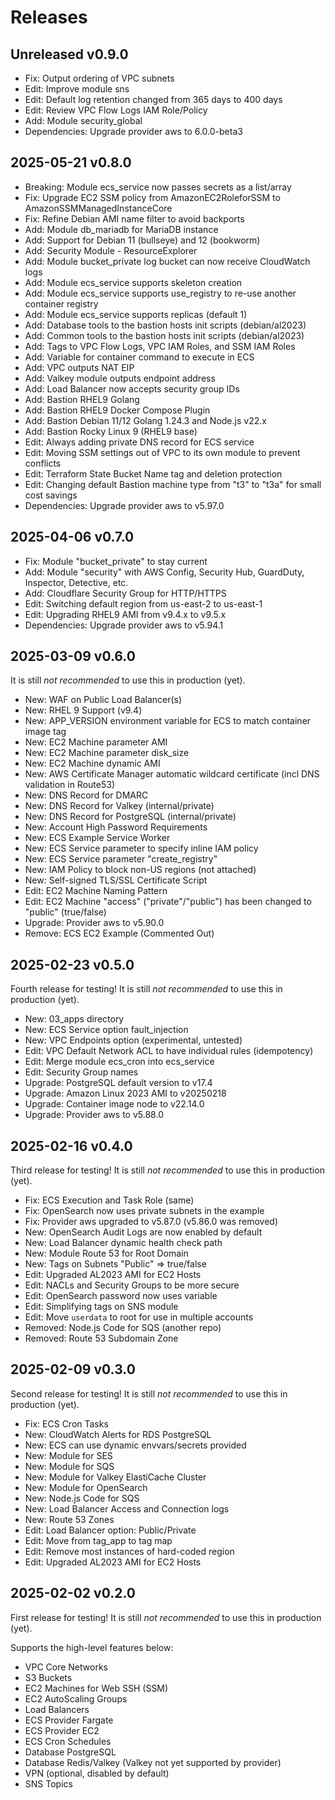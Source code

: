# Releases

## Unreleased v0.9.0

- Fix: Output ordering of VPC subnets
- Edit: Improve module sns
- Edit: Default log retention changed from 365 days to 400 days
- Edit: Review VPC Flow Logs IAM Role/Policy
- Add: Module security_global
- Dependencies: Upgrade provider aws to 6.0.0-beta3

## 2025-05-21 v0.8.0

- Breaking: Module ecs_service now passes secrets as a list/array
- Fix: Upgrade EC2 SSM policy from AmazonEC2RoleforSSM to AmazonSSMManagedInstanceCore
- Fix: Refine Debian AMI name filter to avoid backports
- Add: Module db_mariadb for MariaDB instance
- Add: Support for Debian 11 (bullseye) and 12 (bookworm)
- Add: Security Module - ResourceExplorer
- Add: Module bucket_private log bucket can now receive CloudWatch logs
- Add: Module ecs_service supports skeleton creation
- Add: Module ecs_service supports use_registry to re-use another container registry
- Add: Module ecs_service supports replicas (default 1)
- Add: Database tools to the bastion hosts init scripts (debian/al2023)
- Add: Common tools to the bastion hosts init scripts (debian/al2023)
- Add: Tags to VPC Flow Logs, VPC IAM Roles, and SSM IAM Roles
- Add: Variable for container command to execute in ECS
- Add: VPC outputs NAT EIP
- Add: Valkey module outputs endpoint address
- Add: Load Balancer now accepts security group IDs
- Add: Bastion RHEL9 Golang
- Add: Bastion RHEL9 Docker Compose Plugin
- Add: Bastion Debian 11/12 Golang 1.24.3 and Node.js v22.x
- Add: Bastion Rocky Linux 9 (RHEL9 base)
- Edit: Always adding private DNS record for ECS service
- Edit: Moving SSM settings out of VPC to its own module to prevent conflicts
- Edit: Terraform State Bucket Name tag and deletion protection
- Edit: Changing default Bastion machine type from "t3" to "t3a" for small cost savings
- Dependencies: Upgrade provider aws to v5.97.0

## 2025-04-06 v0.7.0

- Fix: Module "bucket_private" to stay current
- Add: Module "security" with AWS Config, Security Hub, GuardDuty, Inspector, Detective, etc.
- Add: Cloudflare Security Group for HTTP/HTTPS
- Edit: Switching default region from us-east-2 to us-east-1
- Edit: Upgrading RHEL9 AMI from v9.4.x to v9.5.x
- Dependencies: Upgrade provider aws to v5.94.1

## 2025-03-09 v0.6.0

It is still _not recommended_ to use this in production (yet).

- New: WAF on Public Load Balancer(s)
- New: RHEL 9 Support (v9.4)
- New: APP_VERSION environment variable for ECS to match container image tag
- New: EC2 Machine parameter AMI
- New: EC2 Machine parameter disk_size
- New: EC2 Machine dynamic AMI
- New: AWS Certificate Manager automatic wildcard certificate (incl DNS validation in Route53)
- New: DNS Record for DMARC
- New: DNS Record for Valkey (internal/private)
- New: DNS Record for PostgreSQL (internal/private)
- New: Account High Password Requirements
- New: ECS Example Service Worker
- New: ECS Service parameter to specify inline IAM policy
- New: ECS Service parameter "create_registry"
- New: IAM Policy to block non-US regions (not attached)
- New: Self-signed TLS/SSL Certificate Script
- Edit: EC2 Machine Naming Pattern
- Edit: EC2 Machine "access" ("private"/"public") has been changed to "public" (true/false)
- Upgrade: Provider aws to v5.90.0
- Remove: ECS EC2 Example (Commented Out)

## 2025-02-23 v0.5.0

Fourth release for testing!
It is still _not recommended_ to use this in production (yet).

- New: 03_apps directory
- New: ECS Service option fault_injection
- New: VPC Endpoints option (experimental, untested)
- Edit: VPC Default Network ACL to have individual rules (idempotency)
- Edit: Merge module ecs_cron into ecs_service
- Edit: Security Group names
- Upgrade: PostgreSQL default version to v17.4
- Upgrade: Amazon Linux 2023 AMI to v20250218
- Upgrade: Container image node to v22.14.0
- Upgrade: Provider aws to v5.88.0

## 2025-02-16 v0.4.0

Third release for testing!
It is still _not recommended_ to use this in production (yet).

- Fix: ECS Execution and Task Role (same)
- Fix: OpenSearch now uses private subnets in the example
- Fix: Provider aws upgraded to v5.87.0 (v5.86.0 was removed)
- New: OpenSearch Audit Logs are now enabled by default
- New: Load Balancer dynamic health check path
- New: Module Route 53 for Root Domain
- New: Tags on Subnets "Public" => true/false
- Edit: Upgraded AL2023 AMI for EC2 Hosts
- Edit: NACLs and Security Groups to be more secure
- Edit: OpenSearch password now uses variable
- Edit: Simplifying tags on SNS module
- Edit: Move `userdata` to root for use in multiple accounts
- Removed: Node.js Code for SQS (another repo)
- Removed: Route 53 Subdomain Zone

## 2025-02-09 v0.3.0

Second release for testing!
It is still _not recommended_ to use this in production (yet).

- Fix: ECS Cron Tasks
- New: CloudWatch Alerts for RDS PostgreSQL
- New: ECS can use dynamic envvars/secrets provided
- New: Module for SES
- New: Module for SQS
- New: Module for Valkey ElastiCache Cluster
- New: Module for OpenSearch
- New: Node.js Code for SQS
- New: Load Balancer Access and Connection logs
- New: Route 53 Zones
- Edit: Load Balancer option: Public/Private
- Edit: Move from tag_app to tag map
- Edit: Remove most instances of hard-coded region
- Edit: Upgraded AL2023 AMI for EC2 Hosts

## 2025-02-02 v0.2.0

First release for testing!
It is still _not recommended_ to use this in production (yet).

Supports the high-level features below:

- VPC Core Networks
- S3 Buckets
- EC2 Machines for Web SSH (SSM)
- EC2 AutoScaling Groups
- Load Balancers
- ECS Provider Fargate
- ECS Provider EC2
- ECS Cron Schedules
- Database PostgreSQL
- Database Redis/Valkey (Valkey not yet supported by provider)
- VPN (optional, disabled by default)
- SNS Topics
